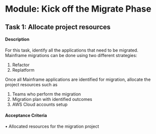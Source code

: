 
# Module: Kick off the Migrate Phase
## Task 1: Allocate project resources
#### Description
For this task, identify all the applications that need to be migrated. Mainframe migrations can be done using two different strategies: 

1) Refactor
2) Replatform

Once all Mainframe applications are identified for migration, allocate the project resources such as 

1) Teams who perform the migration
2) Migration plan with identified outcomes
3) AWS Cloud accounts setup
#### Acceptance Criteria
• Allocated resources for the migration project